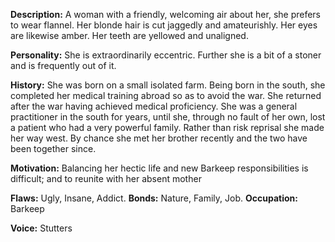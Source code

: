 **Description:** A woman with a friendly, welcoming air about her, she prefers to wear flannel. Her blonde hair is cut jaggedly and amateurishly. Her eyes are likewise amber. Her teeth are yellowed and unaligned.

**Personality:** She is extraordinarily eccentric. Further she is a bit of a stoner and is frequently out of it.

**History:** She was born on a small isolated farm. Being born in the south, she completed her medical training abroad so as to avoid the war. She returned after the war having achieved medical proficiency. She was a general practitioner in the south for years, until she, through no fault of her own, lost a patient who had a very powerful family. Rather than risk reprisal she made her way west. By chance she met her brother recently and the two have been together since.

**Motivation:** Balancing her hectic life and new Barkeep responsibilities is difficult; and to reunite with her absent mother

**Flaws:** Ugly, Insane, Addict. **Bonds:** Nature, Family, Job. 
**Occupation:** Barkeep

**Voice:** Stutters